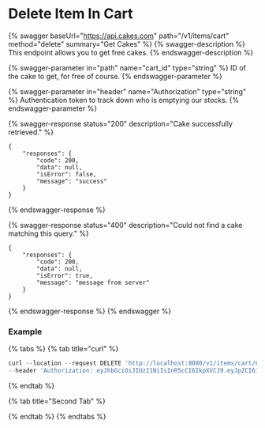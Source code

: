 # Delete Item In Cart

{% swagger baseUrl="https://api.cakes.com" path="/v1/items/cart" method="delete" summary="Get Cakes" %}
{% swagger-description %}
This endpoint allows you to get free cakes.
{% endswagger-description %}

{% swagger-parameter in="path" name="cart_id" type="string" %}
ID of the cake to get, for free of course.
{% endswagger-parameter %}

{% swagger-parameter in="header" name="Authorization" type="string" %}
Authentication token to track down who is emptying our stocks.
{% endswagger-parameter %}

{% swagger-response status="200" description="Cake successfully retrieved." %}
```
{
    "responses": {
        "code": 200,
        "data": null,
        "isError": false,
        "message": "success"
    }
}
```
{% endswagger-response %}

{% swagger-response status="400" description="Could not find a cake matching this query." %}
```
{
    "responses": {
        "code": 200,
        "data": null,
        "isError": true,
        "message": "message from server"
    }
}
```
{% endswagger-response %}
{% endswagger %}

### Example

{% tabs %}
{% tab title="curl" %}
```javascript
curl --location --request DELETE 'http://localhost:8080/v1/items/cart/615e88bcdccee8fb2da81441' \
--header 'Authorization: eyJhbGciOiJIUzI1NiIsInR5cCI6IkpXVCJ9.eyJpZCI6IjYxNTRkMzgxMGZkMDI3NGZhNDFlOTkzYyIsImVtYWlsIjoiNXlvdXNlZnNhbG1hbmFAaXNlb3ZlbHMuY29tIiwiZGF0YXR5cGUiOiIiLCJleHAiOjE2MzM2Njk0MTd9.vpjZ6hS7hu_R_9SGmanDDmem2Y9VkodHsF6yJtDKPL4'
```
{% endtab %}

{% tab title="Second Tab" %}

{% endtab %}
{% endtabs %}

